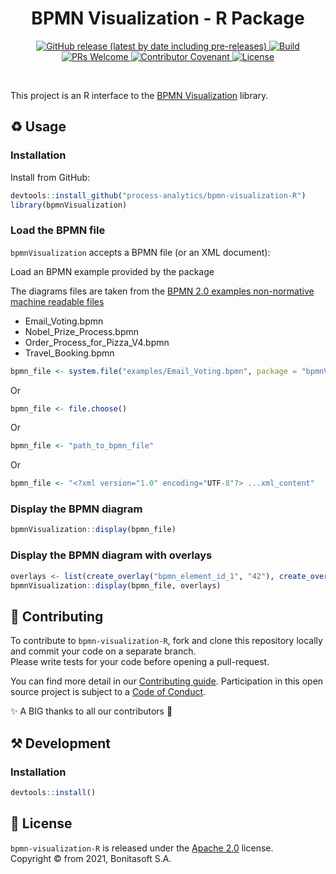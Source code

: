 <h1 align="center">BPMN Visualization - R Package</h1>
<div align="center">
    <p align="center">
        <a href="https://github.com/process-analytics/bpmn-visualization-R/releases">
          <img alt="GitHub release (latest by date including pre-releases)" src="https://img.shields.io/github/v/release/process-analytics/bpmn-visualization-R?label=changelog&include_prereleases"> 
        </a>
        <a href="https://github.com/process-analytics/bpmn-visualization-R/actions/workflows/R-CMD-check.yaml">
          <img alt="Build" src="https://github.com/process-analytics/bpmn-visualization-R/workflows/R-CMD-check/badge.svg"> 
        </a>
        <br>
        <a href="CONTRIBUTING.md">
          <img alt="PRs Welcome" src="https://img.shields.io/badge/PRs-welcome-ff69b4.svg?style=flat-square"> 
        </a> 
        <a href="CODE_OF_CONDUCT.md">
          <img alt="Contributor Covenant" src="https://img.shields.io/badge/Contributor%20Covenant-v2.0%20adopted-ff69b4.svg"> 
        </a> 
        <a href="LICENSE">
          <img alt="License" src="https://img.shields.io/github/license/process-analytics/bpmn-visualization-R?color=blue"> 
        </a>
    </p>
</div>  
<br>

This project is an R interface to the [BPMN Visualization](https://github.com/process-analytics/bpmn-visualization-js) library.

## ♻️ Usage
### Installation
Install from GitHub:
```r
devtools::install_github("process-analytics/bpmn-visualization-R")
library(bpmnVisualization)
```

### Load the BPMN file
`bpmnVisualization` accepts a BPMN file (or an XML document):

Load an BPMN example provided by the package

The diagrams files are taken from the [BPMN 2.0 examples non-normative machine readable files](https://www.omg.org/spec/BPMN/2.0)
- Email_Voting.bpmn
- Nobel_Prize_Process.bpmn
- Order_Process_for_Pizza_V4.bpmn
- Travel_Booking.bpmn

```r
bpmn_file <- system.file("examples/Email_Voting.bpmn", package = "bpmnVisualization")
```

Or
```r
bpmn_file <- file.choose()
```

Or
```r
bpmn_file <- "path_to_bpmn_file"
```

Or
```r
bpmn_file <- "<?xml version="1.0" encoding="UTF-8"?> ...xml_content"
```

### Display the BPMN diagram
```r
bpmnVisualization::display(bpmn_file)
```


### Display the BPMN diagram with overlays

```r
overlays <- list(create_overlay("bpmn_element_id_1", "42"), create_overlay("bpmn_element_id_2", "9"))
bpmnVisualization::display(bpmn_file, overlays)
```

## 🔧 Contributing

To contribute to `bpmn-visualization-R`, fork and clone this repository locally and commit your code on a separate branch. \
Please write tests for your code before opening a pull-request.

You can find more detail in our [Contributing guide](CONTRIBUTING.md). Participation in this open source project is subject to a [Code of Conduct](CODE_OF_CONDUCT.md).

✨ A BIG thanks to all our contributors 🙂

## ⚒️ Development
### Installation
```r
devtools::install()
```

## 📃 License

`bpmn-visualization-R` is released under the [Apache 2.0](LICENSE) license. \
Copyright &copy; from 2021, Bonitasoft S.A.
